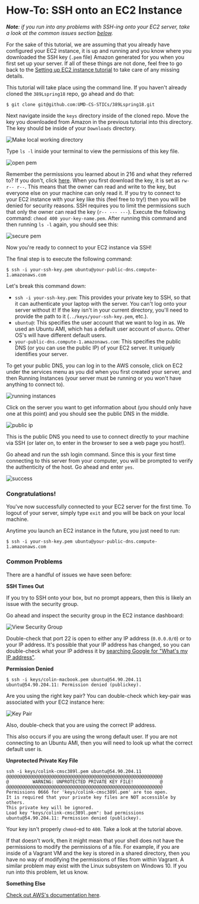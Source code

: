 # How-To: SSH onto an EC2 Instance

_**Note**: if you run into any problems with SSH-ing onto your EC2 server, take a look at the common issues section [below](#common-problems)._

For the sake of this tutorial, we are assuming that you already have configured your
EC2 instance, it is up and running and you know where you downloaded the SSH key (`.pem` file)
Amazon generated for you when you first set up your server. If all of these things
are not done, feel free to go back to the [Setting up EC2 instance tutorial](./setup.md) to
take care of any missing details.

This tutorial will take place using the command line. If you haven't already cloned the `389Lspring18` repo, go ahead and do that:

	$ git clone git@github.com:UMD-CS-STICs/389Lspring18.git

Next navigate inside the `keys` directory inside of the cloned repo. Move the key you downloaded from Amazon in the previous tutorial into this directory. The key should be inside of your `Downloads` directory.

![Make local working directory](../../media/ec2-tutorial/get-pem.png)

Type `ls -l` inside your terminal to view the permissions of this key file.

![open pem](../../media/ec2-tutorial/open-pem.png)

Remember the permissions you learned about in 216 and
what they referred to? If you don't, click [here](https://chmod-calculator.com/). When you
first download the key, it is set as `rw- r-- r--`. This means that the owner can read and write to the key, but everyone else on your machine can only read it. If you try to connect to your EC2 instance with your key like this (feel free to try!) then you will be denied for security reasons. SSH requires you to limit the permissions such that only the owner can read the key (`r-- --- ---`). Execute the following command: `chmod 400 your-key-name.pem`. After running this command and then running `ls -l` again, you should see this:

![secure pem](../../media/ec2-tutorial/secure-pem.png)

Now you're ready to connect to your EC2 instance via SSH!

The final step is to execute the following command:

	$ ssh -i your-ssh-key.pem ubuntu@your-public-dns.compute-1.amazonaws.com

Let's break this command down:
- `ssh -i your-ssh-key.pem`: This provides your private key to SSH, so that it can authenticate your laptop with the server. You can't log onto your server without it! If the key isn't in your current directory, you'll need to provide the path to it (`../keys/your-ssh-key.pem`, etc.).
- `ubuntu@`: This specifies the user account that we want to log in as. We used an Ubuntu AMI, which has a default user account of `ubuntu`. Other OS's will have different default users.
- `your-public-dns.compute-1.amazonaws.com`: This specifies the public DNS (or you can use the public IP) of your EC2 server. It uniquely identifies your server.

To get your public DNS, you can log in to the AWS console, click on EC2 under the services menu as you
did when you first created your server, and then Running Instances (your server must be running or you won't
have anything to connect to).

![running instances](../../media/ec2-tutorial/running-instances.png)

Click on the server you want to get information about (you should only have one at this point)
and you should see the public DNS in the middle.

![public ip](../../media/ec2-tutorial/public-ip.png)

This is the public DNS you need to use to connect directly to your machine via SSH (or later on, to
enter in the browser to see a web page you host!).

Go ahead and run the ssh login command. Since this is your first time connecting to this server from your computer, you will
be prompted to verify the authenticity of the host. Go ahead and enter `yes`.

![success](../../media/ec2-tutorial/success.png)

### Congratulations!

You've now successfully connected to your EC2 server for the first time. To logout of your
server, simply type `exit` and you will be back on your local machine.

Anytime you launch an EC2 instance in the future, you just need to run:

	$ ssh -i your-ssh-key.pem ubuntu@your-public-dns.compute-1.amazonaws.com

### Common Problems

There are a handful of issues we have seen before:

**SSH Times Out**

If you try to SSH onto your box, but no prompt appears, then this is likely an issue with the security group.

Go ahead and inspect the security group in the EC2 instance dashboard:

![View Security Group](../../media/ec2-tutorial/view-security-group.png)

Double-check that port 22 is open to either any IP address (`0.0.0.0/0`) or to your IP address. It's possible that your IP address has changed, so you can double-check what your IP address it by [searching Google for "What's my IP address"](https://www.google.com/search?q=What%27s+my+IP+address).

**Permission Denied**

	$ ssh -i keys/colin-macbook.pem ubuntu@54.90.204.11
	ubuntu@54.90.204.11: Permission denied (publickey).

Are you using the right key pair? You can double-check which key-pair was associated with your EC2 instance here:

![Key Pair](../../media/ec2-tutorial/key-pair.png)

Also, double-check that you are using the correct IP address.

This also occurs if you are using the wrong default user. If you are not connecting to an Ubuntu AMI, then you will need to look up what the correct default user is.

**Unprotected Private Key File**

	ssh -i keys/colink-cmsc389l.pem ubuntu@54.90.204.11
	@@@@@@@@@@@@@@@@@@@@@@@@@@@@@@@@@@@@@@@@@@@@@@@@@@@@@@@@@@@
	@         WARNING: UNPROTECTED PRIVATE KEY FILE!          @
	@@@@@@@@@@@@@@@@@@@@@@@@@@@@@@@@@@@@@@@@@@@@@@@@@@@@@@@@@@@
	Permissions 0666 for 'keys/colink-cmsc389l.pem' are too open.
	It is required that your private key files are NOT accessible by others.
	This private key will be ignored.
	Load key "keys/colink-cmsc389l.pem": bad permissions
	ubuntu@54.90.204.11: Permission denied (publickey).

Your key isn't properly `chmod`-ed to `400`. Take a look at the tutorial above.

If that doesn't work, then it might mean that your shell does not have the permissions to modify the permissions of a file. For example, if you are inside of a Vagrant VM and the key is stored in a shared directory, then you have no way of modifying the permissions of files from within Vagrant. A similar problem may exist with the Linux subsystem on Windows 10. If you run into this problem, let us know.

**Something Else**

[Check out AWS's documentation here](https://docs.aws.amazon.com/AWSEC2/latest/UserGuide/TroubleshootingInstancesConnecting.html).
